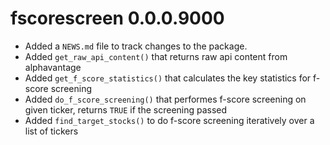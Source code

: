 # fscorescreen 0.0.0.9000

* Added a `NEWS.md` file to track changes to the package.
* Added `get_raw_api_content()` that returns raw api content from alphavantage
* Added `get_f_score_statistics()` that calculates the key statistics for f-score screening
* Added `do_f_score_screening()` that performes f-score screening on given ticker, returns `TRUE` if the screening passed
* Added `find_target_stocks()` to do f-score screening iteratively over a list of tickers
